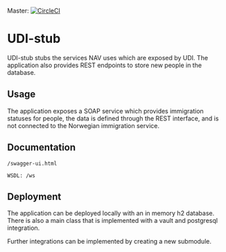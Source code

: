 Master: [![CircleCI](https://circleci.com/gh/navikt/udi-stub/tree/master.svg?style=svg)](https://circleci.com/gh/navikt/udi-stub/tree/master)
# UDI-stub

UDI-stub stubs the services NAV uses which are exposed by UDI. The application also provides REST endpoints to store new people in the database.

## Usage

The application exposes a SOAP service which provides immigration statuses for people, the data is defined through the REST interface, and is not connected to the Norwegian immigration service. 

## Documentation

`/swagger-ui.html`

`WSDL: /ws`

## Deployment

The application can be deployed locally with an in memory h2 database. There is also a main class that is implemented with a vault and postgresql integration.

Further integrations can be implemented by creating a new submodule.
